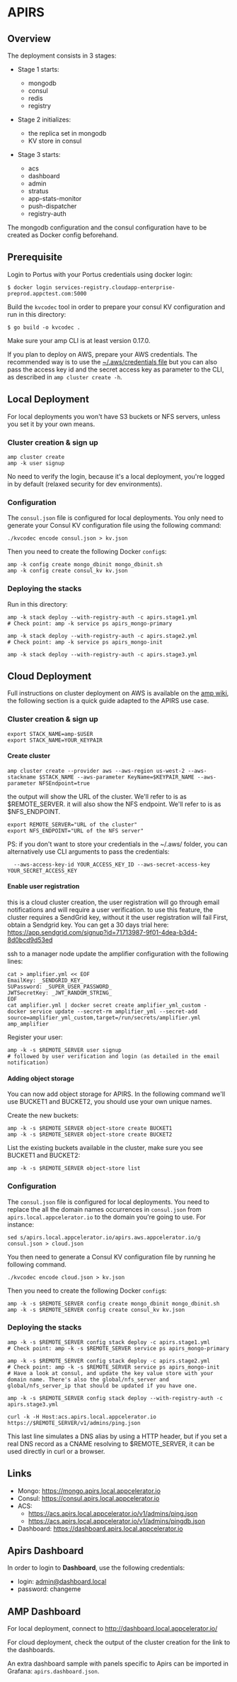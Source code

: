 APIRS
=====

## Overview

The deployment consists in 3 stages:

* Stage 1 starts: 
  * mongodb
  * consul
  * redis
  * registry

* Stage 2 initializes:
  * the replica set in mongodb
  * KV store in consul

* Stage 3 starts:
  * acs
  * dashboard
  * admin
  * stratus
  * app-stats-monitor
  * push-dispatcher
  * registry-auth

The mongodb configuration and the consul configuration have to be created as Docker config beforehand.

## Prerequisite

Login to Portus with your Portus credentials using docker login:

    $ docker login services-registry.cloudapp-enterprise-preprod.appctest.com:5000

Build the `kvcodec` tool in order to prepare your consul KV configuration and run in this directory:

    $ go build -o kvcodec .
    
Make sure your amp CLI is at least version 0.17.0.

If you plan to deploy on AWS, prepare your AWS credentials. The recommended way is to use the [~/.aws/credentials file](http://docs.aws.amazon.com/cli/latest/userguide/cli-config-files.html) but you can also pass the access key id and the secret access key as parameter to the CLI, as described in `amp cluster create -h`.

## Local Deployment

For local deployments you won't have S3 buckets or NFS servers, unless you set it by your own means.

### Cluster creation & sign up
    amp cluster create
    amp -k user signup

No need to verify the login, because it's a local deployment, you're logged in by default (relaxed security for dev environments).

### Configuration
The `consul.json` file is configured for local deployments. You only need to generate your Consul KV configuration file using the following command:

    ./kvcodec encode consul.json > kv.json

Then you need to create the following Docker `config`s:

    amp -k config create mongo_dbinit mongo_dbinit.sh
    amp -k config create consul_kv kv.json

### Deploying the stacks

Run in this directory:

    amp -k stack deploy --with-registry-auth -c apirs.stage1.yml
    # Check point: amp -k service ps apirs_mongo-primary

    amp -k stack deploy --with-registry-auth -c apirs.stage2.yml
    # Check point: amp -k service ps apirs_mongo-init

    amp -k stack deploy --with-registry-auth -c apirs.stage3.yml

## Cloud Deployment

Full instructions on cluster deployment on AWS is available on the [amp wiki](https://github.com/appcelerator/amp/wiki/AMP-Clusters-deployment-on-AWS), the following section is a quick guide adapted to the APIRS use case.

### Cluster creation & sign up

    export STACK_NAME=amp-$USER
    export STACK_NAME=YOUR_KEYPAIR
    
#### Create cluster

    amp cluster create --provider aws --aws-region us-west-2 --aws-stackname $STACK_NAME --aws-parameter KeyName=$KEYPAIR_NAME --aws-parameter NFSEndpoint=true

the output will show the URL of the cluster. We'll refer to is as $REMOTE_SERVER.
it will also show the NFS endpoint. We'll refer to is as $NFS_ENDPOINT.

    export REMOTE_SERVER="URL of the cluster"
    export NFS_ENDPOINT="URL of the NFS server"
    
PS: if you don't want to store your credentials in the ~/.aws/ folder, you can alternatively use CLI arguments to pass the credentials:

      --aws-access-key-id YOUR_ACCESS_KEY_ID --aws-secret-access-key YOUR_SECRET_ACCESS_KEY

#### Enable user registration

this is a cloud cluster creation, the user registration will go through email notifications and will require a user verification.
to use this feature, the cluster requires a SendGrid key, without it the user registration will fail
First, obtain a Sendgrid key. You can get a 30 days trial here: https://app.sendgrid.com/signup?id=71713987-9f01-4dea-b3d4-8d0bcd9d53ed

ssh to a manager node
update the amplifier configuration with the following lines:

    cat > amplifier.yml << EOF
    EmailKey: _SENDGRID_KEY_
    SUPassword: _SUPER_USER_PASSWORD_
    JWTSecretKey: _JWT_RANDOM_STRING_
    EOF
    cat amplifier.yml | docker secret create amplifier_yml_custom -
    docker service update --secret-rm amplifier_yml --secret-add source=amplifier_yml_custom,target=/run/secrets/amplifier.yml amp_amplifier

Register your user:

    amp -k -s $REMOTE_SERVER user signup
    # followed by user verification and login (as detailed in the email notification)


#### Adding object storage

You can now add object storage for APIRS. In the following command we'll use BUCKET1 and BUCKET2, you should use your own unique names.

Create the new buckets:

    amp -k -s $REMOTE_SERVER object-store create BUCKET1
    amp -k -s $REMOTE_SERVER object-store create BUCKET2

List the existing buckets available in the cluster, make sure you see BUCKET1 and BUCKET2:

    amp -k -s $REMOTE_SERVER object-store list

### Configuration

The `consul.json` file is configured for local deployments. You need to replace the all the domain names occurrences 
in `consul.json` from `apirs.local.appcelerator.io` to the domain you're going to use. For instance:

    sed s/apirs.local.appcelerator.io/apirs.aws.appcelerator.io/g consul.json > cloud.json

You then need to generate a Consul KV configuration file by running he following command.

    ./kvcodec encode cloud.json > kv.json
    
Then you need to create the following Docker `config`s:

    amp -k -s $REMOTE_SERVER config create mongo_dbinit mongo_dbinit.sh
    amp -k -s $REMOTE_SERVER config create consul_kv kv.json

### Deploying the stacks

    amp -k -s $REMOTE_SERVER config stack deploy -c apirs.stage1.yml
    # Check point: amp -k -s $REMOTE_SERVER service ps apirs_mongo-primary

    amp -k -s $REMOTE_SERVER config stack deploy -c apirs.stage2.yml
    # Check point: amp -k -s $REMOTE_SERVER service ps apirs_mongo-init
    # Have a look at consul, and update the key value store with your domain name. There's also the global/nfs_server and global/nfs_server_ip that should be updated if you have one.

    amp -k -s $REMOTE_SERVER config stack deploy --with-registry-auth -c apirs.stage3.yml

    curl -k -H Host:acs.apirs.local.appcelerator.io https://$REMOTE_SERVER/v1/admins/ping.json

This last line simulates a DNS alias by using a HTTP header, but if you set a real DNS record as a CNAME resolving to $REMOTE_SERVER, it can be used directly in curl or a browser.

## Links

* Mongo: https://mongo.apirs.local.appcelerator.io
* Consul: https://consul.apirs.local.appcelerator.io
* ACS: 
    * https://acs.apirs.local.appcelerator.io/v1/admins/ping.json 
    * https://acs.apirs.local.appcelerator.io/v1/admins/pingdb.json
* Dashboard: https://dashboard.apirs.local.appcelerator.io

## Apirs Dashboard

In order to login to **Dashboard**, use the following credentials:

* login: admin@dashboard.local
* password: changeme

## AMP Dashboard

For local deployment, connect to http://dashboard.local.appcelerator.io/

For cloud deployment, check the output of the cluster creation for the link to the dashboards.

An extra dashboard sample with panels specific to Apirs can be imported in Grafana: `apirs.dashboard.json`.
